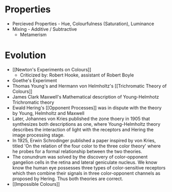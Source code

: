 # Properties
- Percieved Properties - Hue, Colourfulness (Saturation), Luminance
- Mixing - Additive / Subtractive
	- Metamerism

# Evolution
- [[Newton's Experiments on Colours]]
	- Criticized by: Robert Hooke, assistant of Robert Boyle
- Goethe's Experiment
- Thomas Young's and Hermann von Helmholtz's [[Trichromatic Theory of Colours]]
- James Clark Maxwell's Mathematical description of Young-Helmhotz Trichromatic theory
- Ewald Hering's [[Opponent Processes]] was in dispute with the theory by Young, Helmholtz and Maxwell
- Later, Johannes von Kries published the zone thoery in 1905 that synthesizes both descriptions as one, where Young-Helmholtz theory describes the interaction of light with the receptors and Hering the image processing stage.
- In 1925, Erwin Schrodinger published a paper inspired by von Kries, titled 'On the relation of the four color to the three color theory' where he probes for a formal relationship between the two theories.
- The conundrum was solved by the discovery of color-opponent gangelion cells in the retina and lateral geniculate nucleus. We know know the human eye possesses three types of color-sensitive receptors which then combine their signals in three color-opponent channels as proposed by Hering. Thus both theories are correct.
- [[Impossible Colours]]